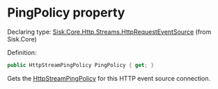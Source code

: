 <!--

Copyrights 2023 Sisk Framework - CypherPotato
Published under MIT license

!!! DO NOT EDIT THIS FILE !!!
This file was generated by a tool in the Sisk package. To edit the information in this documentation,
edit the XML documentation present in the Sisk source code.

-->


# PingPolicy property

Declaring type: [Sisk.Core.Http.Streams.HttpRequestEventSource](/spec/Sisk.Core.Http.Streams.HttpRequestEventSource.md) (from Sisk.Core)


Definition:

```cs
public HttpStreamPingPolicy PingPolicy { get; }
```

Gets the <a href="/spec/Sisk.Core.Http.Streams.HttpStreamPingPolicy.md">HttpStreamPingPolicy</a> for this HTTP event source connection.

